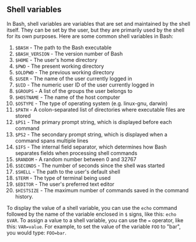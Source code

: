 ## Shell variables

In Bash, shell variables are variables that are set and maintained by the shell itself. They can be set by the user, but they are primarily used by the shell for its own purposes. Here are some common shell variables in Bash:

1. `$BASH` - The path to the Bash executable
2. `$BASH_VERSION` - The version number of Bash
3. `$HOME` - The user's home directory
4. `$PWD` - The present working directory
5. `$OLDPWD` - The previous working directory
6. `$USER` - The name of the user currently logged in
7. `$UID` - The numeric user ID of the user currently logged in
8. `$GROUPS` - A list of the groups the user belongs to
9. `$HOSTNAME` - The name of the host computer
10. `$OSTYPE` - The type of operating system (e.g. linux-gnu, darwin)
11. `$PATH` - A colon-separated list of directories where executable files are stored
12. `$PS1` - The primary prompt string, which is displayed before each command
13. `$PS2` - The secondary prompt string, which is displayed when a command spans multiple lines
14. `$IFS` - The internal field separator, which determines how Bash separates fields when processing shell commands
15. `$RANDOM` - A random number between 0 and 32767
16. `$SECONDS` - The number of seconds since the shell was started
17. `$SHELL` - The path to the user's default shell
18. `$TERM` - The type of terminal being used
19. `$EDITOR` - The user's preferred text editor
20. `$HISTSIZE` - The maximum number of commands saved in the command history.

To display the value of a shell variable, you can use the `echo` command followed by the name of the variable enclosed in `$` signs, like this: `echo $VAR`. To assign a value to a shell variable, you can use the `=` operator, like this: `VAR=value`. For example, to set the value of the variable `FOO` to "bar", you would type: `FOO=bar`.